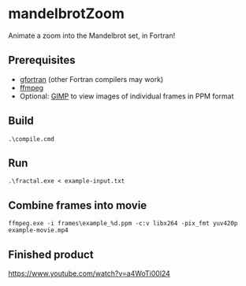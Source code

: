 # mandelbrotZoom
Animate a zoom into the Mandelbrot set, in Fortran!

## Prerequisites
- [gfortran](http://www.mingw.org/) (other Fortran compilers may work)
- [ffmpeg](https://www.ffmpeg.org/download.html)
- Optional:  [GIMP](https://www.gimp.org/downloads/) to view images of individual frames in PPM format

## Build
`.\compile.cmd`

## Run
`.\fractal.exe < example-input.txt`

## Combine frames into movie
`ffmpeg.exe -i frames\example_%d.ppm -c:v libx264 -pix_fmt yuv420p example-movie.mp4`

## Finished product
https://www.youtube.com/watch?v=a4WoTi00l24
